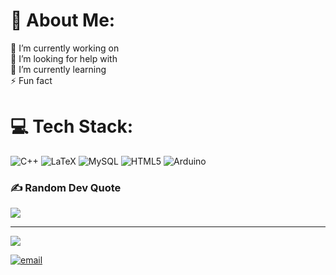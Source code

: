 # 💫 About Me:
🔭 I’m currently working on<br>
🤝 I’m looking for help with<br>
🌱 I’m currently learning<br>
⚡ Fun fact




# 💻 Tech Stack:
![C++](https://img.shields.io/badge/c++-%2300599C.svg?style=for-the-badge&logo=c%2B%2B&logoColor=white) 
![LaTeX](https://img.shields.io/badge/latex-%23008080.svg?style=for-the-badge&logo=latex&logoColor=white) 
![MySQL](https://img.shields.io/badge/mysql-4479A1.svg?style=for-the-badge&logo=mysql&logoColor=white) 
![HTML5](https://img.shields.io/badge/html5-%23E34F26.svg?style=for-the-badge&logo=html5&logoColor=white) 
![Arduino](https://img.shields.io/badge/-Arduino-00979D?style=for-the-badge&logo=Arduino&logoColor=white)


### ✍️ Random Dev Quote
![](https://quotes-github-readme.vercel.app/api?type=horizontal&theme=radical)

---
[![](https://visitcount.itsvg.in/api?id=lily7878&icon=0&color=0)](https://visitcount.itsvg.in)

[![email](https://img.shields.io/badge/Email-D14836?logo=gmail&logoColor=white)](mailto:goreadenisa@gmail.com) 
